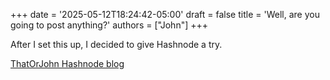 +++
date = '2025-05-12T18:24:42-05:00'
draft = false
title = 'Well, are you going to post anything?'
authors = ["John"]
+++

After I set this up, I decided to give Hashnode a try.

[ThatOrJohn Hashnode blog](https://thatorjohn.hashnode.dev)
